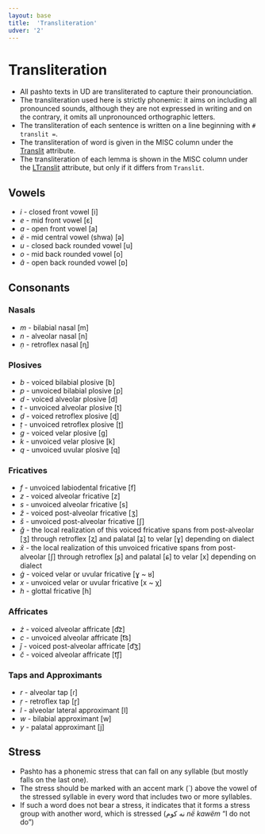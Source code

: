 ```yaml
---
layout: base
title:  'Transliteration'
udver: '2'
---
```


# Transliteration

* All pashto texts in UD are transliterated to capture their pronounciation.
* The transliteration used here is strictly phonemic: it aims on including all pronounced sounds, although they are not expressed in writing and on the contrary, it omits all unpronounced orthographic letters.
* The transliteration of each sentence is written on a line beginning with `# translit =`.
* The transliteration of word is given in the MISC column under the [Translit]() attribute.
* The transliteration of each lemma is shown in the MISC column under the [LTranslit]() attribute, but only if it differs from `Translit`.
 
## Vowels
* _i_ - closed front vowel [i]
* _e_ - mid front vowel [ɛ]
* _a_ - open front vowel [a]
* _ë_ - mid central vowel (shwa) [ə]
* _u_ - closed back rounded vowel [u]
* _o_ - mid back rounded vowel [o]
* _â_ - open back rounded vowel [ɒ]

## Consonants

### Nasals
* _m_ - bilabial nasal [m]
* _n_ - alveolar nasal [n]
* _ṇ_ - retroflex nasal [ɳ]

### Plosives
* _b_ - voiced bilabial plosive [b]
* _p_ - unvoiced bilabial plosive [p]
* _d_ - voiced alveolar plosive [d]
* _t_ - unvoiced alveolar plosive [t]
* _ḍ_ - voiced retroflex plosive [ɖ]
* _ṭ_ - unvoiced retroflex plosive [ʈ]
* _g_ - voiced velar plosive [g]
* _k_ - unvoiced velar plosive [k]
* _q_ - unvoiced uvular plosive [q]

### Fricatives
* _f_ - unvoiced labiodental fricative [f]
* _z_ - voiced alveolar fricative [z]
* _s_ - unvoiced alveolar fricative [s]
* _ž_ - voiced post-alveolar fricative [ʒ]
* _š_ - unvoiced post-alveolar fricative [ʃ]
* _ǧ_ - the local realization of this voiced fricative spans from post-alveolar [ʒ] through retroflex [ʐ] and palatal [ʑ] to velar [ɣ] depending on dialect
* _x̌_ - the local realization of this unvoiced fricative spans from post-alveolar [ʃ] through retroflex [ʂ] and palatal [ɕ] to velar [x] depending on dialect
* _ġ_ - voiced velar or uvular fricative [ɣ ~ ʁ]
* _x_ - unvoiced velar or uvular fricative [x ~ χ]
* _h_ - glottal fricative [h]

### Affricates
* _ż_ - voiced alveolar affricate [d͡z]
* _c_ - unvoiced alveolar affricate [t͡s]
* _ǰ_ - voiced post-alveolar affricate [d͡ʒ]
* _č_ - voiced alveolar affricate [t͡ʃ]

### Taps and Approximants
* _r_ - alveolar tap [ɾ]
* _ṛ_ - retroflex tap [ɽ]
* _l_ - alveolar lateral approximant [l]
* _w_ - bilabial approximant [w]
* _y_ - palatal approximant [j]

## Stress
* Pashto has a phonemic stress that can fall on any syllable (but mostly falls on the last one).
* The stress should be marked with an accent mark (´) above the vowel of the stressed syllable in every word that includes two or more syllables.
* If such a word does not bear a stress, it indicates that it forms a stress group with another word, which is stressed (نه کوم _në́ kawëm_ “I do not do”)

